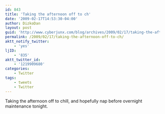```yaml
---
id: 843
title: 'Taking the afternoon off to ch'
date: '2009-02-17T14:53:30-04:00'
author: DizkoDan
layout: post
guid: 'http://www.cyberjunx.com/blog/archives/2009/02/17/taking-the-afternoon-off-to-ch/'
permalink: /2009/02/17/taking-the-afternoon-off-to-ch/
aktt_notify_twitter:
    - 'yes'
ljID:
    - '835'
aktt_twitter_id:
    - '1219909680'
categories:
    - Twitter
tags:
    - tweets
    - Twitter
---
```


Taking the afternoon off to chill, and hopefully nap before overnight maintenance tonight.